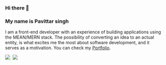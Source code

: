 ### Hi there 👋 
### My name is Pavittar singh

I am a front-end developer with an experience of building applications using the MEAN/MERN stack. The possibility of converting an idea to an actual entity, is what excites me the most about software development, and it serves as a motivation. You can check my <a href="https://pavittarsingh.tk" target="blank" >Portfolio</a>.

<span align="center">
<a href="mailto:singh.pavittar95@gmail.com"><img src="https://img.techpowerup.org/200715/gmail-1.png" /></a>&nbsp;
<a href="https://twitter.com/pavi_1995"><img src="https://img.techpowerup.org/200715/twitter-fill.png" /></>
</span>
<!--
**pavittar95/pavittar95** is a ✨ _special_ ✨ repository because its `README.md` (this file) appears on your GitHub profile.

Here are some ideas to get you started:

- 🔭 I’m currently working on ...
- 🌱 I’m currently learning ...
- 👯 I’m looking to collaborate on ...
- 🤔 I’m looking for help with ...
- 💬 Ask me about ...
- 📫 How to reach me: ...
- 😄 Pronouns: ...
- ⚡ Fun fact: ...
-->

